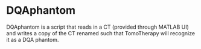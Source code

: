 # DQAphantom
DQAphantom is a script that reads in a CT (provided through MATLAB UI) and writes a copy of the CT renamed such that TomoTherapy will recognize it as a DQA phantom.
